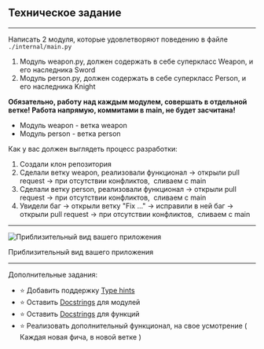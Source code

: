 ## **Техническое задание**

---

Написать 2 модуля, которые удовлетворяют поведению в файле `./internal/main.py`

1.  Модуль weapon.py, должен содержать в себе суперкласс Weapon, и его наследника Sword
2.  Модуль person.py, должен содержать в себе суперкласс Person, и его наследника Knight

**Обязательно, работу над каждым модулем, совершать в отдельной ветке! Работа напрямую, коммитами в main, не будет засчитана!**

*   Модуль weapon - ветка weapon
*   Модуль person - ветка person

Как у вас должен выглядеть процесс разработки:

1.  Создали клон репозитория
2.  Сделали ветку weapon, реализовали функционал → открыли pull request → при отсутствии конфликтов,  сливаем с main
3.  Сделали ветку person, реализовали функционал → открыли pull request → при отсутствии конфликтов,  сливаем с main
4.  Увидели баг → открыли ветку "Fix ..." → исправили в ней баг → открыли pull request → при отсутствии конфликтов,  сливаем с main

---

![Приблизительный вид вашего приложения](https://33333.cdn.cke-cs.com/kSW7V9NHUXugvhoQeFaf/images/dbb1033099fec6bd67121f79c05b1a5dea727d756d232a06.png)

Приблизительный вид вашего приложения

---

Дополнительные задания:

*   ⭐️ Добавить поддержку [Type hints](https://sky.pro/media/chto-takoe-type-hints-i-kak-ih-ispolzovat/)
*   ⭐ Оставить [Docstrings](https://sky.pro/media/formaty-docstring-v-python/) для модулей
*   ⭐ Оставить [Docstrings](https://sky.pro/media/formaty-docstring-v-python/) для функций
*   ⭐ Реализовать дополнительный функционал, на свое усмотрение ( Каждая новая фича, в новой ветке )
